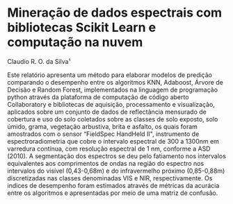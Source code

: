 # Mineração de dados espectrais com bibliotecas Scikit Learn e computação na nuvem 

Claudio R. O. da Silva¹

Este relatório apresenta um método para elaborar modelos de predição comparando o desempenho entre os algoritmos KNN, Adaboost, Árvore de Decisão e Random Forest, implementados  na linguagem de programação python através da plataforma de computação de código aberto Collaboratory e bibliotecas de aquisição, processamento e visualização, aplicados sobre um conjunto de dados de reflectância mensurado de cobertura e uso do solo coletados sobre as classes de solo exposto, solo úmido, grama, vegetação arbustiva, brita e asfalto, os quais foram amostrados com o sensor “FieldSpec HandHeld II", instrumento de espectroradiometria que cobre o intervalo espectral de 300 a 1300nm em varredura contínua, com resolução espectral de 1 nm, conforme a ASD (2010).  A segmentação dos espectros se deu pelo fatiamento nos intervalos equivalentes aos comprimentos de ondas na região do espectro nos intervalos do visível (0,43-0,68m) e do infravermelho próximo (0,85-0,88m) discretizadas nas classes denominadas VIS e NIR, respectivamente. Os indices de desempenho foram estimados através de métricas da acurácia entre os algoritmos e apresentadas por meio de uma matriz de confusão.
